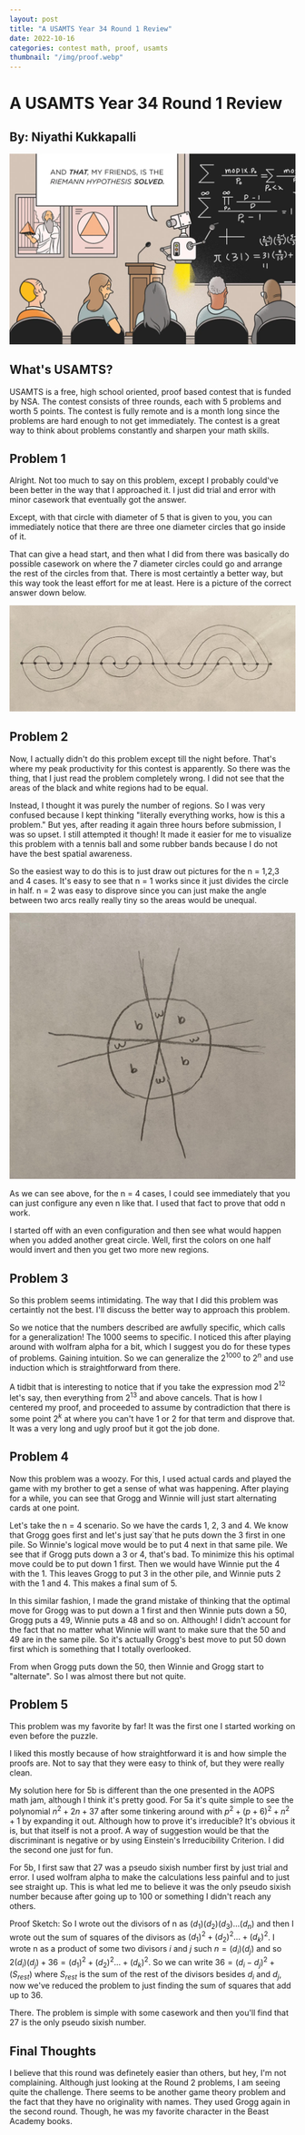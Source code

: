 ```yaml
---
layout: post
title: "A USAMTS Year 34 Round 1 Review"
date: 2022-10-16
categories: contest math, proof, usamts
thumbnail: "/img/proof.webp"
---
```


# A USAMTS Year 34 Round 1 Review

## By: Niyathi Kukkapalli

<img class="normal" src="/img/proof.webp">

## What's USAMTS?

USAMTS is a free, high school oriented, proof based contest that is funded by NSA. The contest consists of three rounds, each with 5 problems and worth 5 points. The contest is fully remote and is a month long since the problems are hard enough to not get immediately. The contest is a great way to think about problems constantly and sharpen your math skills.

## Problem 1

Alright. Not too much to say on this problem, except I probably could've been better in the way that I approached it. I just did trial and error with minor casework that eventually got the answer.

Except, with that circle with diameter of 5 that is given to you, you can immediately notice that there are three one diameter circles that go inside of it. 

That can give a head start, and then what I did from there was basically do possible casework on where the 7 diameter circles could go and arrange the rest of the circles from that. There is most certaintly a better way, but this way took the least effort for me at least. Here is a picture of the correct answer down below. 

<img class="small" src="/img/circles.jpg">


## Problem 2

Now, I actually didn't do this problem except till the night before. That's where my peak productivity for this contest is apparently. So there was the thing, that I just read the problem completely wrong. I did not see that the areas of the black and white regions had to be equal. 

Instead, I thought it was purely the number of regions. So I was very confused because I kept thinking "literally everything works, how is this a problem." But yes, after reading it again three hours before submission, I was so upset. I still attempted it though! It made it easier for me to visualize this problem with a tennis ball and some rubber bands because I do not have the best spatial awareness. 

So the easiest way to do this is to just draw out pictures for the n = 1,2,3 and 4 cases. It's easy to see that n = 1 works since it just divides the circle in half. n = 2 was easy to disprove since you can just make the angle between two arcs really really tiny so the areas would be unequal. 

<img class="small" src="/circle1.jpg">

As we can see above, for the n = 4 cases, I could see immediately that you can just configure any even n like that. I used that fact to prove that odd n work. 

I started off with an even configuration and then see what would happen when you added another great circle. Well, first the colors on one half would invert and then you get two more new regions. 

## Problem 3

So this problem seems intimidating. The way that I did this problem was certaintly not the best. I'll discuss the better way to approach this problem. 

So we notice that the numbers described are awfully specific, which calls for a generalization! The 1000 seems to specific. I noticed this after playing around with wolfram alpha for a bit, which I suggest you do for these types of problems. Gaining intuition. So we can generalize the $2^{1000}$ to $2^n$ and use induction which is straightforward from there. 

A tidbit that is interesting to notice that if you take the expression mod $2^{12}$ let's say, then everything from $2^{13}$ and above cancels. That is how I centered my proof, and proceeded to assume by contradiction that there is some point $2^k$ at where you can't have 1 or 2 for that term and disprove that. It was a very long and ugly proof but it got the job done. 

## Problem 4

Now this problem was a woozy. For this, I used actual cards and played the game with my brother to get a sense of what was happening. After playing for a while, you can see that Grogg and Winnie will just start alternating cards at one point. 

Let's take the n = 4 scenario. So we have the cards 1, 2, 3 and 4. We know that Grogg goes first and let's just say`that he puts down the 3 first in one pile. So Winnie's logical move would be to put 4 next in that same pile. We see that if Grogg puts down a 3 or 4, that's bad. To minimize this his optimal move could be to put down 1 first. Then we would have Winnie put the 4 with the 1. This leaves Grogg to put 3 in the other pile, and Winnie puts 2 with the 1 and 4. This makes a final sum of 5. 

In this similar fashion, I made the grand mistake of thinking that the optimal move for Grogg was to put down a 1 first and then Winnie puts down a 50, Grogg puts a 49, Winnie puts a 48 and so on. Although! I didn't account for the fact that no matter what Winnie will want to make sure that the 50 and 49 are in the same pile. So it's actually Grogg's best move to put 50 down first which is something that I totally overlooked. 

From when Grogg puts down the 50, then Winnie and Grogg start to "alternate". So I was almost there but not quite. 

## Problem 5

This problem was my favorite by far! It was the first one I started working on even before the puzzle. 

I liked this mostly because of how straightforward it is and how simple the proofs are. Not to say that they were easy to think of, but they were really clean. 

My solution here for 5b is different than the one presented in the AOPS math jam, although I think it's pretty good. For 5a it's quite simple to see the polynomial $n^2 + 2n + 37$ after some tinkering around with $p^2 + (p+6)^2 + n^2 + 1$ by expanding it out. 
Although how to prove it's irreducible? It's obvious it is, but that itself is not a proof. A way of suggestion would be that the discriminant is negative or by using Einstein's Irreducibility Criterion. I did the second one just for fun. 

For 5b, I first saw that 27 was a pseudo sixish number first by just trial and error. I used wolfram alpha to make the calculations less painful and to just see straight up. This is what led me to believe it was the only pseudo sixish number because after going up to 100 or something I didn't reach any others. 

Proof Sketch: 
So I wrote out the divisors of n as $(d_1)(d_2)(d_3)...(d_n)$ and then I wrote out the sum of squares of the divisors as $(d_1)^2 + (d_2)^2  ... + (d_k)^2$. I wrote n as a product of some two divisors $i$ and $j$ such $n = (d_i)(d_j)$ and so $2(d_i)(d_j) + 36 = (d_1)^2 + (d_2)^2  ... + (d_k)^2$. So we can write $36 = (d_i - d_j)^2 + (S_{rest})$ where $S_{rest}$ is the sum of the rest of the divisors besides $d_i$ and $d_j$, now we've reduced the problem to just finding the sum of squares that add up to 36. 

There. The problem is simple with some casework and then you'll find that 27 is the only pseudo sixish number. 

## Final Thoughts 

I believe that this round was definetely easier than others, but hey, I'm not complaining. Although just looking at the Round 2 problems, I am seeing quite the challenge. There seems to be another game theory problem and the fact that they have no originality with names. They used Grogg again in the second round. Though, he was my favorite character in the Beast Academy books. 




